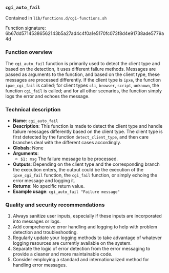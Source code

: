 ### `cgi_auto_fail`

Contained in `lib/functions.d/cgi-functions.sh`

Function signature: 6b67dd57145386562143b5a27ad4c4f0a1e5170fc073f8d4e91738ade5779a4d

### Function overview

The `cgi_auto_fail` function is primarily used to detect the client type and based on the detection, it uses different failure methods. Messages are passed as arguments to the function, and based on the client type, these messages are processed differently. If the client type is `ipxe`, the function `ipxe_cgi_fail` is called; for client types `cli`, `browser`, `script`, `unknown`, the function `cgi_fail` is called; and for all other scenarios, the function simply logs the error and echoes the message.

### Technical description

- **Name**: `cgi_auto_fail`
- **Description**: This function is made to detect the client type and handle failure messages differently based on the client type. The client type is first detected by the function `detect_client_type`, and then care branches deal with the different cases accordingly.
- **Globals**: None
- **Arguments**: 
    - `$1: msg` The failure message to be processed.
- **Outputs**: Depending on the client type and the corresponding branch the execution enters, the output could be the execution of the `ipxe_cgi_fail` function, the `cgi_fail` function, or simply echoing the error message and logging it.
- **Returns**: No specific return value.
- **Example usage**: `cgi_auto_fail "Failure message"`

### Quality and security recommendations

1. Always sanitize user inputs, especially if these inputs are incorporated into messages or logs.
2. Add comprehensive error handling and logging to help with problem detection and troubleshooting.
3. Regularly update your logging methods to take advantage of whatever logging resources are currently available on the system.
4. Separate the logic of error detection from the error messaging to provide a cleaner and more maintainable code.
5. Consider employing a standard and internationalized method for handling error messages.

